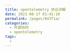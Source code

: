 ```yaml
---
title: opentelemetry 协议详解
date: 2021-08-17 01:41:10
permalink: /pages/843f1a/
categories:
  - 开源协同
  - opentelemetry
tags:
  - 
---
```

